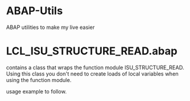 ABAP-Utils
==========

ABAP utilities to make my live easier

LCL_ISU_STRUCTURE_READ.abap
===========================
contains a class that wraps the function module ISU_STRUCTURE_READ.
Using this class you don't need to create loads of local variables when using the function module.

usage example to follow.
